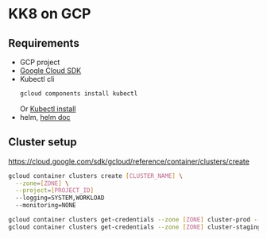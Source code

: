 # KK8 on GCP


## Requirements

- GCP project
- [Google Cloud SDK](https://cloud.google.com/sdk/docs/quickstart-debian-ubuntu)
- Kubectl cli
    ```sh
    gcloud components install kubectl
    ```
    Or [Kubectl install](https://kubernetes.io/docs/tasks/tools/install-kubectl/)
- helm, [helm doc](https://helm.sh/docs/using_helm/)

## Cluster setup

https://cloud.google.com/sdk/gcloud/reference/container/clusters/create

```sh
gcloud container clusters create [CLUSTER_NAME] \
  --zone=[ZONE] \
  --project=[PROJECT_ID]
  --logging=SYSTEM,WORKLOAD
  --monitoring=NONE
```


```sh
gcloud container clusters get-credentials --zone [ZONE] cluster-prod --project [PROJECT_ID]>
gcloud container clusters get-credentials --zone [ZONE] cluster-staging --project [PROJECT_ID]>
```
